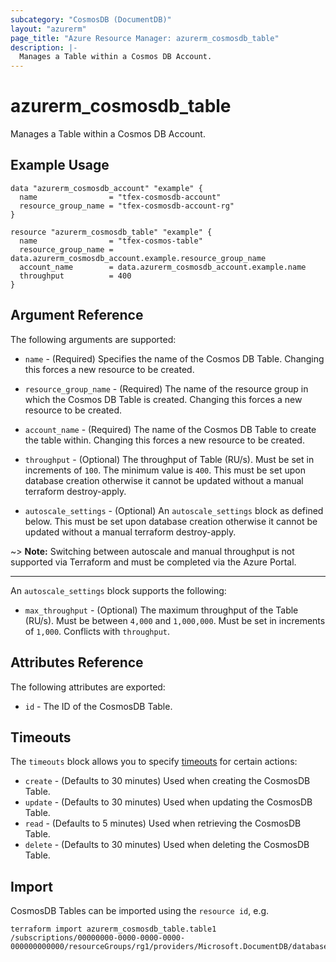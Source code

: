 ```yaml
---
subcategory: "CosmosDB (DocumentDB)"
layout: "azurerm"
page_title: "Azure Resource Manager: azurerm_cosmosdb_table"
description: |-
  Manages a Table within a Cosmos DB Account.
---
```


# azurerm_cosmosdb_table

Manages a Table within a Cosmos DB Account.

## Example Usage

```hcl
data "azurerm_cosmosdb_account" "example" {
  name                = "tfex-cosmosdb-account"
  resource_group_name = "tfex-cosmosdb-account-rg"
}

resource "azurerm_cosmosdb_table" "example" {
  name                = "tfex-cosmos-table"
  resource_group_name = data.azurerm_cosmosdb_account.example.resource_group_name
  account_name        = data.azurerm_cosmosdb_account.example.name
  throughput          = 400
}
```

## Argument Reference

The following arguments are supported:

* `name` - (Required) Specifies the name of the Cosmos DB Table. Changing this forces a new resource to be created.

* `resource_group_name` - (Required) The name of the resource group in which the Cosmos DB Table is created. Changing this forces a new resource to be created.

* `account_name` - (Required) The name of the Cosmos DB Table to create the table within. Changing this forces a new resource to be created.

* `throughput` - (Optional) The throughput of Table (RU/s). Must be set in increments of `100`. The minimum value is `400`. This must be set upon database creation otherwise it cannot be updated without a manual terraform destroy-apply.

* `autoscale_settings` - (Optional) An `autoscale_settings` block as defined below. This must be set upon database creation otherwise it cannot be updated without a manual terraform destroy-apply.

~> **Note:** Switching between autoscale and manual throughput is not supported via Terraform and must be completed via the Azure Portal. 

---

An `autoscale_settings` block supports the following:

* `max_throughput` - (Optional) The maximum throughput of the Table (RU/s). Must be between `4,000` and `1,000,000`. Must be set in increments of `1,000`. Conflicts with `throughput`.


## Attributes Reference

The following attributes are exported:

* `id` - The ID of the CosmosDB Table.

## Timeouts

The `timeouts` block allows you to specify [timeouts](https://www.terraform.io/docs/configuration/resources.html#timeouts) for certain actions:

* `create` - (Defaults to 30 minutes) Used when creating the CosmosDB Table.
* `update` - (Defaults to 30 minutes) Used when updating the CosmosDB Table.
* `read` - (Defaults to 5 minutes) Used when retrieving the CosmosDB Table.
* `delete` - (Defaults to 30 minutes) Used when deleting the CosmosDB Table.

## Import

CosmosDB Tables can be imported using the `resource id`, e.g.

```shell
terraform import azurerm_cosmosdb_table.table1 /subscriptions/00000000-0000-0000-0000-000000000000/resourceGroups/rg1/providers/Microsoft.DocumentDB/databaseAccounts/account1/tables/table1
```
